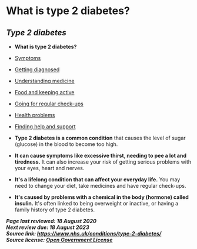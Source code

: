 <!-- type-2-diabetes -->

# **What is type 2 diabetes?**

## *Type 2 diabetes*

- **What is type 2 diabetes?**
- [Symptoms](type-2-diabetes-symptoms.md)
- [Getting diagnosed](type-2-diabetes-getting-diagnosed.md)
- [Understanding medicine](type-2-diabetes-understanding-medication.md)
- [Food and keeping active](type-2-diabetes-food-and-keeping-active.md)
- [Going for regular check-ups](type-2-diabetes-going-regular-check-ups.md)
- [Health problems](type-2-diabetes-health-problems.md)
- [Finding help and support](type-2-diabetes-finding-help-and-support.md)

- **Type 2 diabetes is a common condition** that causes the level of sugar (glucose) in the blood to become too high.
- **It can cause symptoms like excessive thirst, needing to pee a lot and tiredness.** It can also increase your risk of getting serious problems with your eyes, heart and nerves.
- **It's a lifelong condition that can affect your everyday life.** You may need to change your diet, take medicines and have regular check-ups.
- **It's caused by problems with a chemical in the body (hormone) called insulin.** It's often linked to being overweight or inactive, or having a family history of type 2 diabetes.

***Page last reviewed: 18 August 2020  
Next review due: 18 August 2023  
Source link: <https://www.nhs.uk/conditions/type-2-diabetes/>  
Source license: [Open Government License](http://www.nationalarchives.gov.uk/doc/open-government-licence/version/3/)***